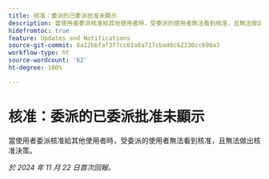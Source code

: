 ```yaml
---
title: 核准：委派的已委派批准未顯示
description: 當使用者委派核准給其他使用者時，受委派的使用者無法看到核准，且無法做出核准決策。
hidefromtoc: true
feature: Updates and Notifications
source-git-commit: 8a12bbfaf3f7cc01a8a717cbad8c62330cc690a3
workflow-type: ht
source-wordcount: '62'
ht-degree: 100%

---
```


# 核准：委派的已委派批准未顯示

當使用者委派核准給其他使用者時，受委派的使用者無法看到核准，且無法做出核准決策。

_於 2024 年 11 月 22 日首次回報。_
